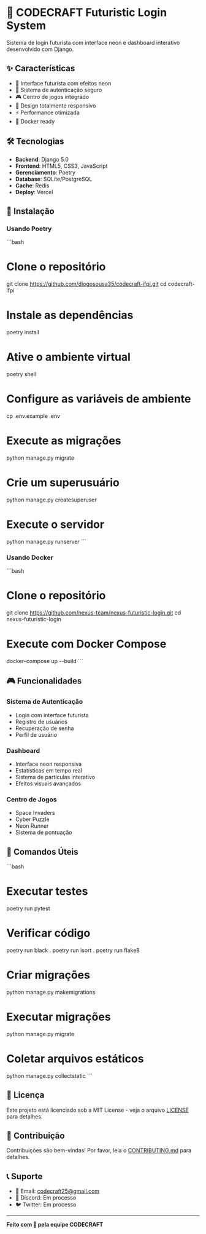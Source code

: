 # 🚀 CODECRAFT Futuristic Login System

Sistema de login futurista com interface neon e dashboard interativo desenvolvido com Django.

## ✨ Características

- 🎨 Interface futurista com efeitos neon
- 🔐 Sistema de autenticação seguro
- 🎮 Centro de jogos integrado
- 📱 Design totalmente responsivo
- ⚡ Performance otimizada
- 🐳 Docker ready

## 🛠️ Tecnologias

- **Backend**: Django 5.0
- **Frontend**: HTML5, CSS3, JavaScript
- **Gerenciamento**: Poetry
- **Database**: SQLite/PostgreSQL
- **Cache**: Redis
- **Deploy**: Vercel

## 🚀 Instalação

### Usando Poetry

\`\`\`bash
# Clone o repositório
git clone https://github.com/diogosousa35/codecraft-ifpi.git
cd codecraft-ifpi

# Instale as dependências
poetry install

# Ative o ambiente virtual
poetry shell

# Configure as variáveis de ambiente
cp .env.example .env

# Execute as migrações
python manage.py migrate

# Crie um superusuário
python manage.py createsuperuser

# Execute o servidor
python manage.py runserver
\`\`\`

### Usando Docker

\`\`\`bash
# Clone o repositório
git clone https://github.com/nexus-team/nexus-futuristic-login.git
cd nexus-futuristic-login

# Execute com Docker Compose
docker-compose up --build
\`\`\`

## 🎮 Funcionalidades

### Sistema de Autenticação
- Login com interface futurista
- Registro de usuários
- Recuperação de senha
- Perfil de usuário

### Dashboard
- Interface neon responsiva
- Estatísticas em tempo real
- Sistema de partículas interativo
- Efeitos visuais avançados

### Centro de Jogos
- Space Invaders
- Cyber Puzzle
- Neon Runner
- Sistema de pontuação

## 🔧 Comandos Úteis

\`\`\`bash
# Executar testes
poetry run pytest

# Verificar código
poetry run black .
poetry run isort .
poetry run flake8

# Criar migrações
python manage.py makemigrations

# Executar migrações
python manage.py migrate

# Coletar arquivos estáticos
python manage.py collectstatic
\`\`\`

## 📝 Licença

Este projeto está licenciado sob a MIT License - veja o arquivo [LICENSE](LICENSE) para detalhes.

## 🤝 Contribuição

Contribuições são bem-vindas! Por favor, leia o [CONTRIBUTING.md](CONTRIBUTING.md) para detalhes.

## 📞 Suporte

- 📧 Email: codecraft25@gmail.com
- 💬 Discord: Em processo
- 🐦 Twitter: Em processo

---

**Feito com 💙 pela equipe CODECRAFT**
